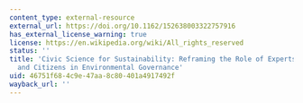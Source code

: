 ```yaml
---
content_type: external-resource
external_url: https://doi.org/10.1162/152638003322757916
has_external_license_warning: true
license: https://en.wikipedia.org/wiki/All_rights_reserved
status: ''
title: 'Civic Science for Sustainability: Reframing the Role of Experts, Policy-Makers
  and Citizens in Environmental Governance'
uid: 46751f68-4c9e-47aa-8c80-401a4917492f
wayback_url: ''
---
```

